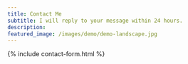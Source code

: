 ```yaml
---
title: Contact Me
subtitle: I will reply to your message within 24 hours. 
description:
featured_image: /images/demo/demo-landscape.jpg
---
```


{% include contact-form.html %}
